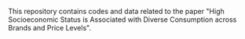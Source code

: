 This repository contains codes and data related to the paper "High Socioeconomic Status is Associated with Diverse Consumption across Brands and Price Levels".